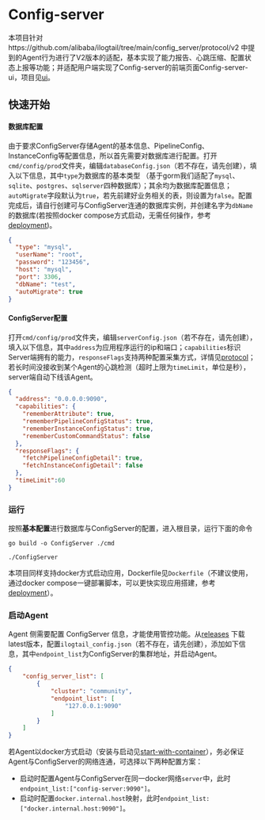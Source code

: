 # Config-server

本项目针对https://github.com/alibaba/ilogtail/tree/main/config_server/protocol/v2 中提到的Agent行为进行了V2版本的适配，基本实现了能力报告、心跳压缩、配置状态上报等功能；并适配用户端实现了Config-server的前端页面Config-server-ui，项目见[ui](../ui/README.md)。
## 快速开始
#### 数据库配置

由于要求ConfigServer存储Agent的基本信息、PipelineConfig、InstanceConfig等配置信息，所以首先需要对数据库进行配置。打开`cmd/config/prod`文件夹，编辑`databaseConfig.json`（若不存在，请先创建），填入以下信息，其中`type`为数据库的基本类型 （基于gorm我们适配了`mysql`、`sqlite`、`postgres`、`sqlserver`四种数据库）；其余均为数据库配置信息；`autoMigrate`字段默认为`true`，若先前建好业务相关的表，则设置为`false`。配置完成后，请自行创建可与ConfigServer连通的数据库实例，并创建名字为`dbName`的数据库(若按照docker compose方式启动，无需任何操作，参考[deployment](../deployment/README.md))。
```json
{
  "type": "mysql",
  "userName": "root",
  "password": "123456",
  "host": "mysql",
  "port": 3306,
  "dbName": "test",
  "autoMigrate": true
}
```

#### ConfigServer配置

打开`cmd/config/prod`文件夹，编辑`serverConfig.json`（若不存在，请先创建），填入以下信息，其中`address`为应用程序运行的ip和端口；`capabilities`标识Server端拥有的能力，`responseFlags`支持两种配置采集方式，详情见[protocol](https://github.com/alibaba/ilogtail/blob/main/config_server/protocol/v2/README.md)；若长时间没接收到某个Agent的心跳检测（超时上限为`timeLimit`，单位是秒），server端自动下线该Agent。
```json
{
  "address": "0.0.0.0:9090",
  "capabilities": {
    "rememberAttribute": true,
    "rememberPipelineConfigStatus": true,
    "rememberInstanceConfigStatus": true,
    "rememberCustomCommandStatus": false
  },
  "responseFlags": {
    "fetchPipelineConfigDetail": true,
    "fetchInstanceConfigDetail": false
  },
  "timeLimit":60
}
```
### 运行

按照**基本配置**进行数据库与ConfigServer的配置，进入根目录，运行下面的命令

```shell
go build -o ConfigServer ./cmd

./ConfigServer
```
本项目同样支持docker方式启动应用，Dockerfile见`Dockerfile`（不建议使用，通过docker compose一键部署脚本，可以更快实现应用搭建，参考[deployment](../deployment/README.md)）。
### 启动Agent

Agent 侧需要配置 ConfigServer 信息，才能使用管控功能。从[releases](https://github.com/alibaba/ilogtail/releases) 下载latest版本，配置`ilogtail_config.json`（若不存在，请先创建），添加如下信息，其中`endpoint_list`为ConfigServer的集群地址，并启动Agent。
```json
{
    "config_server_list": [
        {
            "cluster": "community",
            "endpoint_list": [
                "127.0.0.1:9090"
            ]
        }
    ]
}
```
若Agent以docker方式启动（安装与启动见[start-with-container](https://github.com/alibaba/ilogtail/blob/main/docs/cn/installation/start-with-container.md)），务必保证Agent与ConfigServer的网络连通，可选择以下两种配置方案：
* 启动时配置Agent与ConfigServer在同一docker网络`server`中，此时`endpoint_list:["config-server:9090"]`。
* 启动时配置`docker.internal.host`映射，此时`endpoint_list:["docker.internal.host:9090"]`。

